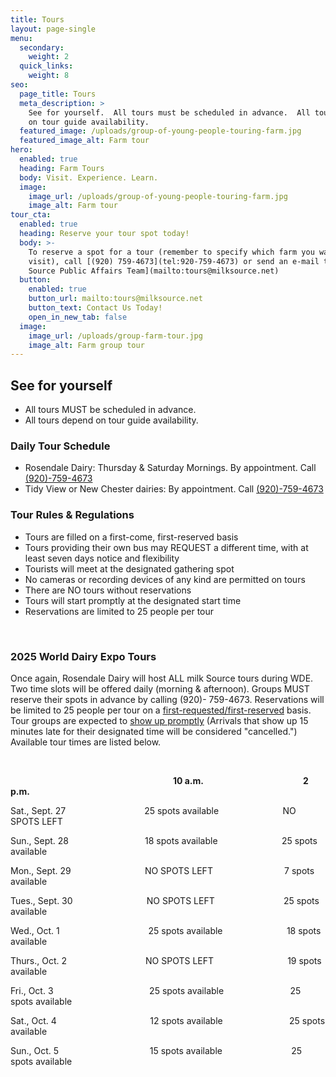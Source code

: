```yaml
---
title: Tours
layout: page-single
menu:
  secondary:
    weight: 2
  quick_links:
    weight: 8
seo:
  page_title: Tours
  meta_description: >
    See for yourself.  All tours must be scheduled in advance.  All tours depend
    on tour guide availability.
  featured_image: /uploads/group-of-young-people-touring-farm.jpg
  featured_image_alt: Farm tour
hero:
  enabled: true
  heading: Farm Tours
  body: Visit. Experience. Learn.
  image:
    image_url: /uploads/group-of-young-people-touring-farm.jpg
    image_alt: Farm tour
tour_cta:
  enabled: true
  heading: Reserve your tour spot today!
  body: >-
    To reserve a spot for a tour (remember to specify which farm you want to
    visit), call [(920) 759-4673](tel:920-759-4673) or send an e-mail to [Milk
    Source Public Affairs Team](mailto:tours@milksource.net)
  button:
    enabled: true
    button_url: mailto:tours@milksource.net
    button_text: Contact Us Today!
    open_in_new_tab: false
  image:
    image_url: /uploads/group-farm-tour.jpg
    image_alt: Farm group tour
---
```

## See for yourself

* All tours MUST be scheduled in advance.
* All tours depend on tour guide availability.

### Daily Tour Schedule

* Rosendale Dairy: Thursday & Saturday Mornings. By appointment. Call [(920)-759-4673](tel:920-759-4673)
* Tidy View or New Chester dairies: By appointment. Call [(920)-759-4673](tel:920-759-4673)

### Tour Rules & Regulations

* Tours are filled on a first-come, first-reserved basis
* Tours providing their own bus may REQUEST a different time, with at least seven days notice and flexibility
* Tourists will meet at the designated gathering spot
* No cameras or recording devices of any kind are permitted on tours
* There are NO tours without reservations
* Tours will start promptly at the designated start time
* Reservations are limited to 25 people per tour

&nbsp; &nbsp; &nbsp; &nbsp; &nbsp; &nbsp;&nbsp;

### 2025 World Dairy Expo Tours

Once again, Rosendale Dairy will host ALL milk Source tours during WDE. Two time slots will be offered daily (morning & afternoon). Groups MUST reserve their spots in advance by calling (920)- 759-4673. Reservations will be limited to 25 people per tour on a <u>first-requested/first-reserved</u> basis. Tour groups are expected to <u>show up promptly</u> (Arrivals that show up 15 minutes late for their designated time will be considered "cancelled.")&nbsp; Available tour times are listed below.

&nbsp;

&nbsp; &nbsp; &nbsp; &nbsp; &nbsp; &nbsp; &nbsp; &nbsp; &nbsp; &nbsp; &nbsp; &nbsp; &nbsp; &nbsp; &nbsp; &nbsp; &nbsp; &nbsp; &nbsp; &nbsp; &nbsp; &nbsp; &nbsp; &nbsp; &nbsp; &nbsp; &nbsp; &nbsp; &nbsp; &nbsp; &nbsp; &nbsp; &nbsp; **10 a.m.&nbsp; &nbsp; &nbsp; &nbsp; &nbsp; &nbsp; &nbsp; &nbsp; &nbsp; &nbsp; &nbsp; &nbsp; &nbsp; &nbsp; &nbsp; &nbsp; &nbsp; &nbsp; &nbsp; &nbsp; &nbsp; &nbsp; &nbsp; &nbsp; 2 p.m.**

Sat., Sept. 27&nbsp; &nbsp; &nbsp; &nbsp; &nbsp; &nbsp; &nbsp; &nbsp; &nbsp; &nbsp; &nbsp; &nbsp; &nbsp; &nbsp; &nbsp; &nbsp; 25 spots available&nbsp; &nbsp; &nbsp; &nbsp; &nbsp; &nbsp; &nbsp; &nbsp; &nbsp; &nbsp; &nbsp; &nbsp; &nbsp;&nbsp;NO SPOTS LEFT

Sun., Sept. 28&nbsp; &nbsp; &nbsp; &nbsp; &nbsp; &nbsp; &nbsp; &nbsp; &nbsp; &nbsp; &nbsp; &nbsp; &nbsp; &nbsp; &nbsp; &nbsp;18 spots available&nbsp; &nbsp; &nbsp; &nbsp; &nbsp; &nbsp; &nbsp; &nbsp; &nbsp; &nbsp; &nbsp; &nbsp; &nbsp; 25 spots available

Mon., Sept. 29&nbsp; &nbsp; &nbsp; &nbsp; &nbsp; &nbsp; &nbsp; &nbsp; &nbsp; &nbsp; &nbsp; &nbsp; &nbsp; &nbsp; &nbsp;&nbsp;NO SPOTS LEFT&nbsp; &nbsp; &nbsp; &nbsp; &nbsp; &nbsp; &nbsp; &nbsp; &nbsp; &nbsp; &nbsp; &nbsp; &nbsp; &nbsp; &nbsp;7 spots available

Tues., Sept. 30&nbsp; &nbsp; &nbsp; &nbsp; &nbsp; &nbsp; &nbsp; &nbsp; &nbsp; &nbsp; &nbsp; &nbsp; &nbsp; &nbsp; &nbsp; NO SPOTS LEFT&nbsp; &nbsp; &nbsp; &nbsp; &nbsp; &nbsp; &nbsp; &nbsp; &nbsp; &nbsp; &nbsp; &nbsp; &nbsp; &nbsp; 25 spots available

Wed., Oct. 1&nbsp; &nbsp; &nbsp; &nbsp; &nbsp; &nbsp; &nbsp; &nbsp; &nbsp; &nbsp; &nbsp; &nbsp; &nbsp; &nbsp; &nbsp; &nbsp; &nbsp; &nbsp;&nbsp;25 spots available&nbsp; &nbsp; &nbsp; &nbsp; &nbsp; &nbsp; &nbsp; &nbsp; &nbsp; &nbsp; &nbsp; &nbsp; &nbsp; 18 spots available

Thurs., Oct. 2&nbsp; &nbsp; &nbsp; &nbsp; &nbsp; &nbsp; &nbsp; &nbsp; &nbsp; &nbsp; &nbsp; &nbsp; &nbsp; &nbsp; &nbsp; &nbsp; NO SPOTS LEFT&nbsp; &nbsp; &nbsp; &nbsp; &nbsp; &nbsp; &nbsp; &nbsp; &nbsp; &nbsp; &nbsp; &nbsp; &nbsp; &nbsp; &nbsp; 19 spots available

Fri., Oct. 3&nbsp; &nbsp; &nbsp; &nbsp; &nbsp; &nbsp; &nbsp; &nbsp; &nbsp; &nbsp; &nbsp; &nbsp; &nbsp; &nbsp; &nbsp; &nbsp; &nbsp; &nbsp; &nbsp; &nbsp;25 spots available&nbsp; &nbsp; &nbsp; &nbsp; &nbsp; &nbsp; &nbsp; &nbsp; &nbsp; &nbsp; &nbsp; &nbsp; &nbsp; &nbsp;25 spots available

Sat., Oct. 4&nbsp; &nbsp; &nbsp; &nbsp; &nbsp; &nbsp; &nbsp; &nbsp; &nbsp; &nbsp; &nbsp; &nbsp; &nbsp; &nbsp; &nbsp; &nbsp; &nbsp; &nbsp; &nbsp;&nbsp;12 spots available&nbsp; &nbsp; &nbsp; &nbsp; &nbsp; &nbsp; &nbsp; &nbsp; &nbsp; &nbsp; &nbsp; &nbsp; &nbsp; &nbsp;25 spots available

Sun., Oct. 5&nbsp; &nbsp; &nbsp; &nbsp; &nbsp; &nbsp; &nbsp; &nbsp; &nbsp; &nbsp; &nbsp; &nbsp; &nbsp; &nbsp; &nbsp; &nbsp; &nbsp; &nbsp; &nbsp;15 spots available&nbsp; &nbsp; &nbsp; &nbsp; &nbsp; &nbsp; &nbsp; &nbsp; &nbsp; &nbsp; &nbsp; &nbsp; &nbsp; &nbsp;&nbsp;25 spots available

&nbsp;